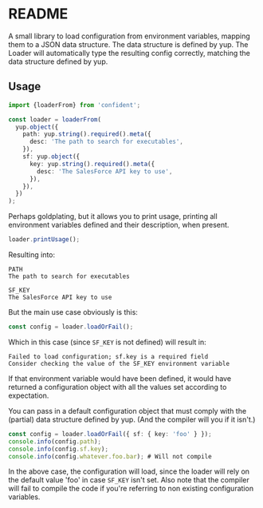 # README

A small library to load configuration from environment variables, mapping them to a JSON data structure. The data structure is defined by yup. The Loader will automatically type the resulting config correctly, matching the data structure defined by yup.

## Usage

```typescript
import {loaderFrom} from 'confident';

const loader = loaderFrom(
  yup.object({
    path: yup.string().required().meta({
      desc: 'The path to search for executables',
    }),
    sf: yup.object({
      key: yup.string().required().meta({
        desc: 'The SalesForce API key to use',
      }),
    }),
  })
);
```

Perhaps goldplating, but it allows you to print usage, printing all environment variables defined and their description, when present.

```typescript
loader.printUsage();
```

Resulting into:

```
PATH
The path to search for executables

SF_KEY
The SalesForce API key to use
```

But the main use case obviously is this:

```typescript
const config = loader.loadOrFail();
```

Which in this case (since `SF_KEY` is not defined) will result in:

```
Failed to load configuration; sf.key is a required field
Consider checking the value of the SF_KEY environment variable
```

If that environment variable would have been defined, it would have returned a configuration object with all the values set according to expectation.

You can pass in a default configuration object that must comply with the (partial) data structure defined by yup. (And the compiler will you if it isn't.)

```typescript
const config = loader.loadOrFail({ sf: { key: 'foo' } });
console.info(config.path);
console.info(config.sf.key);
console.info(config.whatever.foo.bar); # Will not compile
```

In the above case, the configuration will load, since the loader will rely on the default value 'foo' in case `SF_KEY` isn't set. Also note that the compiler will fail to compile the code if you're referring to non existing configuration variables.
